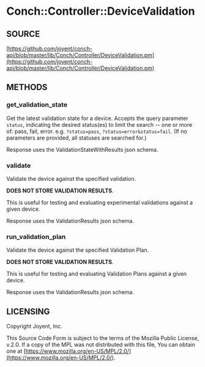 # Conch::Controller::DeviceValidation

## SOURCE

[https://github.com/joyent/conch-api/blob/master/lib/Conch/Controller/DeviceValidation.pm](https://github.com/joyent/conch-api/blob/master/lib/Conch/Controller/DeviceValidation.pm)

## METHODS

### get\_validation\_state

Get the latest validation state for a device. Accepts the query parameter `status`,
indicating the desired status(es) to limit the search -- one or more of: pass, fail, error.
e.g. `?status=pass`, `?status=error&status=fail`. (If no parameters are provided, all
statuses are searched for.)

Response uses the ValidationStateWithResults json schema.

### validate

Validate the device against the specified validation.

**DOES NOT STORE VALIDATION RESULTS**.

This is useful for testing and evaluating experimental validations against a given device.

Response uses the ValidationResults json schema.

### run\_validation\_plan

Validate the device against the specified Validation Plan.

**DOES NOT STORE VALIDATION RESULTS**.

This is useful for testing and evaluating Validation Plans against a given
device.

Response uses the ValidationResults json schema.

## LICENSING

Copyright Joyent, Inc.

This Source Code Form is subject to the terms of the Mozilla Public License,
v.2.0. If a copy of the MPL was not distributed with this file, You can obtain
one at [https://www.mozilla.org/en-US/MPL/2.0/](https://www.mozilla.org/en-US/MPL/2.0/).

